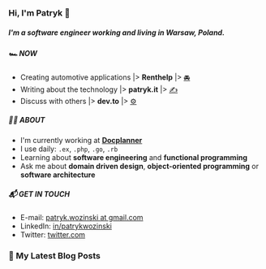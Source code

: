 ### Hi, I'm Patryk 👋

##### I'm a software engineer working and living in Warsaw, Poland.

##### 🏎 NOW

- Creating automotive applications |> **Renthelp** |> [🚘](https://github.com/renthelp)
- Writing about the technology |> **patryk.it** |> [✍️](https://patryk.it)
- Discuss with others |> **dev.to** |> [⚙️](https://dev.to/patryk)

##### 👨‍💻 ABOUT

- I'm currently working at **[Docplanner](https://docplanner.tech/)**
- I use daily: `.ex`, `.php`, `.go`, `.rb`
- Learning about **software engineering** and **functional programming**
- Ask me about **domain driven design**, **object-oriented programming** or **software architecture**

##### 📬 GET IN TOUCH

- E-mail: [patryk.wozinski at gmail.com](patryk.wozinski@gmail.com)
- LinkedIn: [in/patrykwozinski](https://www.linkedin.com/in/patrykwozinski/)
- Twitter: [twitter.com](https://twitter.com/patrykwozinski)

### 📕 My Latest Blog Posts

<!-- BLOG-POST-LIST:START -->
<!-- BLOG-POST-LIST:END -->
